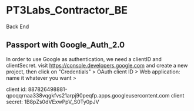 # PT3Labs_Contractor_BE

Back End

## Passport with Google_Auth_2.0

In order to use Google as authentication, we need a clientID and clientSecret. visit https://console.developers.google.com
and create a new project, then click on "Credentials" > OAuth client ID > Web application: name it whatever you want >

client id: 887826498881-qpoqqrnaa338vqgkfvs21arpj90peqfp.apps.googleusercontent.com
client secret: 1B8pZs0dVExwPpV_S0Ty0pJV
